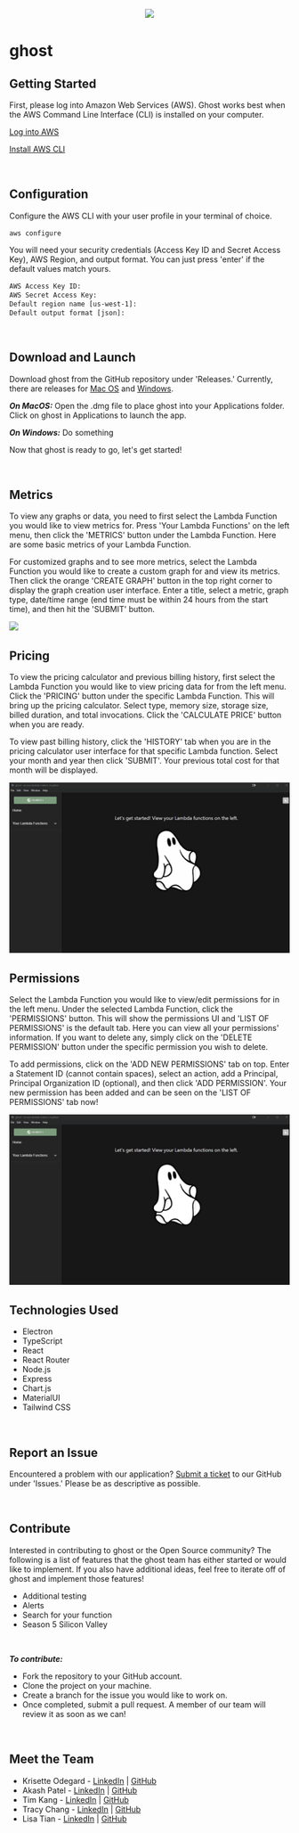 <p align='center'><img src='https://i.postimg.cc/gcKrtv1H/ghost.png'></p>

# ghost

## Getting Started
First, please log into Amazon Web Services (AWS). Ghost works best when the AWS Command Line Interface (CLI) is installed on your computer.


[Log into AWS](https://signin.aws.amazon.com/signin?redirect_uri=https%3A%2F%2Fconsole.aws.amazon.com%2Fconsole%2Fhome%3FhashArgs%3D%2523%26isauthcode%3Dtrue%26state%3DhashArgsFromTB_us-west-2_3def78f93219f346&client_id=arn%3Aaws%3Asignin%3A%3A%3Aconsole%2Fcanvas&forceMobileApp=0&code_challenge=8I-LvSUOJq5oXg_UEBENvX3DmGuddz2I9ScmMDvYY64&code_challenge_method=SHA-256)

[Install AWS CLI](https://docs.aws.amazon.com/cli/latest/userguide/getting-started-install.html)

<br />

## Configuration
Configure the AWS CLI with your user profile in your terminal of choice.


```
aws configure
```
You will need your security credentials (Access Key ID and Secret Access Key), AWS Region, and output format. You can just press 'enter' if the default values match yours.

```
AWS Access Key ID:
AWS Secret Access Key:
Default region name [us-west-1]:
Default output format [json]:
```
<br />

## Download and Launch
Download ghost from the GitHub repository under 'Releases.' Currently, there are releases for [Mac OS](https://www.google.com/) and [Windows](https://www.google.com/).

<i><b>On MacOS:</b></i>
Open the .dmg file to place ghost into your Applications folder.
Click on ghost in Applications to launch the app.

<i><b>On Windows:</b></i>
Do something

Now that ghost is ready to go, let's get started!

<br />

## Metrics
To view any graphs or data, you need to first select the Lambda Function you would like to view metrics for. Press 'Your Lambda Functions' on the left menu, then click the 'METRICS' button under the Lambda Function. Here are some basic metrics of your Lambda Function.  

For customized graphs and to see more metrics, select the Lambda Function you would like to create a custom graph for and view its metrics. Then click the orange 'CREATE GRAPH' button in the top right corner to display the graph creation user interface. Enter a title, select a metric, graph type, date/time range (end time must be within 24 hours from the start time), and then hit the 'SUBMIT' button.

<img src="src/images/metrics.gif" />

<br />

## Pricing
To view the pricing calculator and previous billing history, first select the Lambda Function you would like to view pricing data for from the left menu. Click the 'PRICING' button under the specific Lambda Function. This will bring up the pricing calculator. Select type, memory size, storage size, billed duration, and total invocations. Click the 'CALCULATE PRICE' button when you are ready.

To view past billing history, click the 'HISTORY' tab when you are in the pricing calculator user interface for that specific Lambda function. Select your month and year then click 'SUBMIT'. Your previous total cost for that month will be displayed.

<img src="src/images/pricing.gif" />

<br />

## Permissions
Select the Lambda Function you would like to view/edit permissions for in the left menu. Under the selected Lambda Function, click the 'PERMISSIONS' button. This will show the permissions UI and 'LIST OF PERMISSIONS' is the default tab. Here you can view all your permissions' information. If you want to delete any, simply click on the 'DELETE PERMISSION' button under the specific permission you wish to delete.

To add permissions, click on the 'ADD NEW PERMISSIONS' tab on top. Enter a Statement ID (cannot contain spaces), select an action, add a Principal, Principal Organization ID (optional), and then click 'ADD PERMISSION'. Your new permission has been added and can be seen on the 'LIST OF PERMISSIONS' tab now!

<img src="src/images/permissions.gif" />

<br />

## Technologies Used
* Electron
* TypeScript
* React
* React Router
* Node.js
* Express
* Chart.js
* MaterialUI
* Tailwind CSS

<br />

## Report an Issue
Encountered a problem with our application? [Submit a ticket](https://github.com/oslabs-beta/ghost/issues) to our GitHub under 'Issues.' Please be as descriptive as possible.

<br />

## Contribute
Interested in contributing to ghost or the Open Source community? The following is a list of features that the ghost team has either started or would like to implement. If you also have additional ideas, feel free to iterate off of ghost and implement those features!

* Additional testing
* Alerts
* Search for your function
* Season 5 Silicon Valley

<br />

<i><b>To contribute:</b></i>
* Fork the repository to your GitHub account.
* Clone the project on your machine.
* Create a branch for the issue you would like to work on.
* Once completed, submit a pull request. A member of our team will review it as soon as we can!

<br />

## Meet the Team
* Krisette Odegard - [LinkedIn](https://www.linkedin.com/in/krisette) | [GitHub](https://github.com/krisette)
* Akash Patel - [LinkedIn](https://www.linkedin.com/in/akashpatel1198/) | [GitHub](https://github.com/akashpatel1198)
* Tim Kang - [LinkedIn](https://www.linkedin.com/in/tkkang/) | [GitHub](https://github.com/tkang611)
* Tracy Chang - [LinkedIn](https://www.linkedin.com/in/tracycchang/) | [GitHub](https://github.com/tracycchang)
* Lisa Tian - [LinkedIn](https://www.linkedin.com/in/lisatian-/) | [GitHub](https://github.com/lisatiann)

